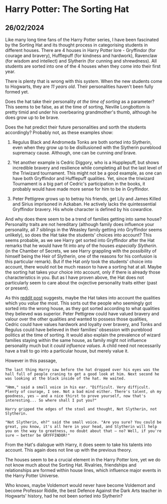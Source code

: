# Harry Potter: The Sorting Hat
## 26/02/2024

Like many long time fans of the Harry Potter series, I have been fascinated by the Sorting Hat and its thought process in categorising students in different houses. There are 4 houses in Harry Potter lore - Gryffindor (for courage and bravery), Hufflepuff (for kindness and hardwork), Ravenclaw (for wisdom and intellect) and Slytherin (for cunning and shrewdness). All students are sorted into one of the 4 houses when they come into their first year. 

There is plenty that is wrong with this system. When the new students come to Hogwarts, they are _11 years old_. Their personalities haven't been fully formed yet. 

Does the hat take their personality _at the time of sorting_ as a parameter? This seems to be false, as at the time of sorting, Neville Longbottom is pretty timid and under his overbearing grandmother's thumb, although he does grow up to be brave. 

Does the hat predict their future personalities and sorth the students accordingly? Probably not, as these examples show: 

1. Regulus Black and Andromeda Tonks are both sorted into Slytherin, even when they grow up to be disillusioned with the Slytherin pureblood supremacy cause. Although, one can be cunning _and_ brave.

2. Yet another example is Cedric Diggory, who is a Hupplepuff, but shows incredible bravery and resilience while completing all but the last level of the Triwizard tournament. This might not be a good example, as one can have both Gryffindor and Hufflepuff qualities. Yet, since the triwizard Tournament is a big part of Cedric's participation in the books, it probably would have made more sense for him to be in Gryffindor. 

3. Peter Pettigrew grows up to betray his friends, get Lily and James Killed and Sirius imprisoned in Azkaban. He actively lacks the quintessential Gryffindor bravery. His whole character is defined by his cowardice.

And why does there seem to be a trend of families getting into same house? Personality traits are not hereditary (although family does influence your personality, all 7 siblings in the Weasley family getting into Gryffindor seems unlikely), so does the Hat take the students' choices into account? This seems probable, as we see Harry get sorted into Gryffindor after the Hat remarks that he would have fit into any of the houses _especially Slytherin_. (in the Chamber of Secrets, we see Harry grappling with the possibility of himself being the Heir of Slytherin, one of the reasons for his confusion is this particular remark). But if the Hat _only_ took the students' choice into account, there would not be much reason to have a sorting hat at all. Maybe the sorting hat takes your choice into account, only if there is already those characteristics in you. But as I have proven above, the Hat does not particularly seem to care about the ovjective personality traits either (past or present).

As this [reddit post](https://www.reddit.com/r/FanTheories/comments/5zdqfh/harry_potter_the_sorting_hat_sorts_students_based/) suggests, maybe the Hat takes into account the qualities which you _value_ the most. This sorts out the people who seemingly got sorted into the wrong house, as they got sorted according to what qualities they believed was superior. Peter Pettigrew could have valued bravery and valour over the other qualities and wanted to possess those qualities, Cedric could have values hardwork and loyalty over bravery, and Tonks and Regulus could have believed in their families' obsession with pureblood politics at the time of sorting. It would also explain the prevalence of wizard families staying within the same house, as family might not influence personality much but it _could influence values_. A child need not necessarily have a trait to go into a particular house, but merely value it. 

However in this passage, 

```
The last thing Harry saw before the hat dropped over his eyes was the hall full of people craning to get a good look at him. Next second he was looking at the black inside of the hat. He waited.

"Hmm," said a small voice in his ear. "Difficult. Very difficult. Plenty of courage, I see. Not a bad mind either. There's talent, oh my goodness, yes — and a nice thirst to prove yourself, now that's interesting... So where shall I put you?"

Harry gripped the edges of the stool and thought, Not Slytherin, not Slytherin.

"Not Slytherin, eh?" said the small voice. "Are you sure? You could be great, you know, it's all here in your head, and Slytherin will help you on the way to greatness, no doubt about that — no? Well, if you're sure — better be GRYFFINDOR!"
```

From the Hat's dialogue with Harry, it does seem to take his talents into account. This again does not line up with the previous theory. 

The houses seem to be a crucial element in the Harry Potter lore, yet we do not know much about the Sorting Hat. Rivalries, friendships and relationships are formed within house lines, which influence major events in the Harry Potter Universe. 

Who knows, maybe Voldemort would never have become Voldemort and become Professor Riddle, the best Defence Against the Dark Arts teacher in Hogwarts' history, had he not been sorted into Slytherin?

